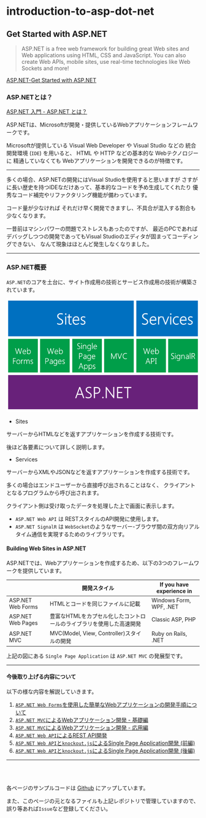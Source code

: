 # introduction-to-asp-dot-net

## Get Started with ASP.NET

> ASP.NET is a free web framework for building great Web sites and Web applications using HTML, CSS and JavaScript. You can also create Web APIs, mobile sites, use real-time technologies like Web Sockets and more!

[ASP.NET-Get Started with ASP.NET](http://www.asp.net/get-started)

### ASP.NETとは？

[ASP.NET 入門 - ASP.NET とは？](http://aspnet.keicode.com/aspnet/what.php)

ASP.NETは、Microsoftが開発・提供しているWebアプリケーションフレームワークです。

Microsoftが提供している Visual Web Developer や Visual Studio などの
統合開発環境 (`IDE`) を用いると、 HTML や HTTP などの基本的な Webテクノロジーに
精通していなくても Webアプリケーションを開発できるのが特徴です。

---

多くの場合、ASP.NETの開発にはVisual Studioを使用すると思いますが
さすがに長い歴史を持つIDEなだけあって、基本的なコードを予め生成してくれたり
優秀なコード補完やリファクタリング機能が備わっています。

コード量が少なければ それだけ早く開発できますし、不具合が混入する割合も少なくなります。

一昔前はマシンパワーの問題でストレスもあったのですが、
最近のPCであればデバッグしつつの開発であってもVisual Studioのエディタが固まってコーディングできない、
なんて現象はほとんど発生しなくなりました。

---

### ASP.NET概要

`ASP.NET`のコアを土台に、サイト作成用の技術とサービス作成用の技術が構築されています。

![ASP.NET Architecture image](./images/asp-net-architecture.png)

* Sites

サーバーからHTMLなどを返すアプリケーションを作成する技術です。

後ほど各要素について詳しく説明します。


* Services

サーバーからXMLやJSONなどを返すアプリケーションを作成する技術です。

多くの場合はエンドユーザーから直接呼び出されることはなく、
クライアントとなるプログラムから呼び出されます。

クライアント側は受け取ったデータを処理した上で画面に表示します。

  - `ASP.NET Web API` は RESTスタイルのAPI開発に使用します。
  - `ASP.NET SignalR` は `WebSocket`のようなサーバー-ブラウザ間の双方向リアルタイム通信を実現するためのライブラリです。


#### Building Web Sites in ASP.NET

ASP.NETでは、Webアプリケーションを作成するため、以下の3つのフレームワークを提供しています。

|                   | 開発スタイル | If you have experience in |
| ----------------- | -------- | ------------------------- |
| ASP.NET Web Forms | HTMLとコードを同じファイルに記載 | Windows Form, WPF, .NET |
| ASP.NET Web Pages | 豊富なHTMLをカプセル化したコントロールのライブラリを使用した高速開発 | Classic ASP, PHP        |
| ASP.NET MVC       | MVC(Model, View, Controller)スタイルの開発 | Ruby on Rails, .NET |


上記の図にある `Single Page Application` は `ASP.NET MVC` の発展型です。


---

#### 今後取り上げる内容について

以下の様な内容を解説していきます。

1. [`ASP.NET Web Forms`を使用した簡単なWebアプリケーションの開発手順について](step1/step1.html)
2. [`ASP.NET MVC`によるWebアプリケーション開発 - 基礎編](step2/step2.html)
3. [`ASP.NET MVC`によるWebアプリケーション開発 - 応用編](step2.1/step2.1.html)
4. [`ASP.NET Web API`によるREST API開発](step3/step3.html)
5. [`ASP.NET Web API`と`knockout.js`によるSingle Page Application開発 (前編)](step4/step4.html)
6. [`ASP.NET Web API`と`knockout.js`によるSingle Page Application開発 (後編)](step5/step5.html)

---

<br><br>

各ページのサンプルコードは [Github](https://github.com/Kazunori-Kimura/introduction-to-asp-dot-net) にアップしています。

また、このページの元となるファイルも上記レポジトリで管理していますので、
誤り等あれば`Issue`など登録してください。
